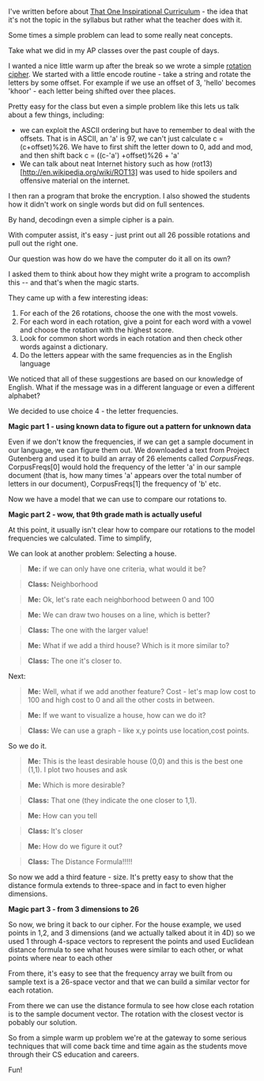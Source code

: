 <!--
.. title: Rot13 - Gateway <s>Drugs</s> Techniques
.. slug: 2014-01-07-rot13-gateway.md
.. date: 2014-01-07
.. tags: 
.. type: text
-->


I've written before about [That One Inspirational Curriculum](
http://cestlaz.github.io/2013/08/07/That_One_Inspirational_Curriculum.html#.UsyYlN_EvZ8) -
the idea that it's not the topic in the syllabus but rather what the
teacher does with it.

Some times a simple problem can lead to some really neat concepts.

Take what we did in my AP classes over the past couple of days. 

I wanted a nice little warm up after the break so we wrote a simple
[rotation cipher](http://www.rot-n.com/). We started with a little
encode routine - take a string and rotate the letters by some
offset. For example if we use an offset of 3, 'hello' becomes
'khoor' - each letter being shifted over thee places.

Pretty easy for the class but even a simple problem like this lets us
talk about a few things, including:

 * we can exploit the ASCII ordering but have to remember to deal with
   the offsets. That is in ASCII, an  'a' is 97, we can't just calculate c =
   (c+offset)%26. We have to first shift the letter down to 0, add and
   mod, and then shift back c = ((c-'a') +offset)%26 + 'a'
* We can talk about neat Internet history such as how
  (rot13)[http://en.wikipedia.org/wiki/ROT13] was used to hide
  spoilers and offensive material on the internet.

I then ran a program that broke the encryption. I also showed the
students how it didn't work on single words but did on full sentences.

By hand, decodingn even a simple cipher is a pain.

With computer assist, it's easy - just print out all 26 possible rotations and pull out the right one.

Our question was how do we have the computer do it all on its own?

I asked them to think about how they might write a program to
accomplish this -- and that's when the magic starts.


They came up with a few interesting ideas:

 1. For each of the 26 rotations, choose the one with the most vowels.
 2. For each word in each rotation, give a point for each word with a vowel and choose the rotation with the highest score.
 3. Look for common short words in each rotation and then check other words against a dictionary.
 4. Do the letters appear with the same frequencies as in the English language
 
We noticed that all of these suggestions are based on our knowledge of
English. What if the message was in a different language or even a
different alphabet?

We decided to use choice 4 - the letter frequencies.

**Magic part 1 - using known data to figure out a pattern for unknown data**

Even if we don't know the frequencies, if we can get a sample document in our language, we can figure them out. We downloaded a text from Project Gutenberg and used it to build
an array of 26 elements called *CorpusFreqs*. CorpusFreqs[0] would hold the
frequency of the letter 'a' in our sample document (that is, how many
times 'a' appears over the total number of letters in our document),
CorpusFreqs[1] the frequency of 'b' etc.

Now we have a model that we can use to compare our rotations to.

**Magic part 2 - wow, that 9th grade math is actually useful**

At this point, it usually isn't clear how to compare our rotations to
the model frequencies we calculated. Time to simplify,

We can look at another problem: Selecting a house.

>**Me:**  if we can only have one criteria, what would it be?

>**Class:** Neighborhood

>**Me:** Ok, let's rate each neighborhood between 0 and 100 

>**Me:** We can draw two houses on a line, which is better?

>**Class:** The one with the larger value!

>**Me:** What if we add a third house? Which is it more similar to?

>**Class:** The one it's closer to.

Next:

>**Me:** Well, what if we add another feature? Cost - let's map low cost to 100 and high cost to 0 and all the other costs in between.

>**Me:** If we want to visualize a house, how can we do it?

>**Class:** We can use a graph - like x,y points use location,cost points.

So we do it.

>**Me:** This is the least desirable house (0,0) and this is the best one (1,1).
I plot two houses and ask

>**Me:** Which is more desirable?

>**Class:** That one (they indicate the one closer to 1,1).

>**Me:** How can you tell

>**Class:** It's closer

>**Me:** How do we figure it out?

>**Class:** The Distance Formula!!!!!

So now we add a third feature - size. It's pretty easy to show that
the distance formula extends to three-space and in fact to even higher
dimensions.

**Magic part 3 - from 3 dimensions to 26**

So now, we bring it back to our cipher. For the house example, we used
points in 1,2, and 3 dimensions (and we actually talked about it in
4D) so we used 1 through 4-space vectors to represent the points and
used Euclidean distance formula to see what houses were similar to
each other, or what points where near to each other

From there, it's easy to see that the frequency array we built from ou sample text is a
26-space vector and that we can build a similar vector for each
rotation.

From there we can use the distance formula to see how close each
rotation is to the sample document vector. The rotation with the
closest vector is pobably our solution.


So from a simple warm up problem we're at the gateway to some serious techniques that will come back time and time again as the students move through their CS education and careers.

Fun!



